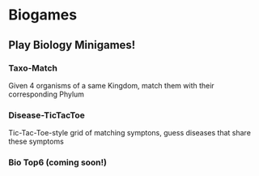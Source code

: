 # Biogames

## Play Biology Minigames!

### Taxo-Match
Given 4 organisms of a same Kingdom, match them with their corresponding Phylum

### Disease-TicTacToe
Tic-Tac-Toe-style grid of matching symptons, guess diseases that share these symptoms

### Bio Top6 (coming soon!)

